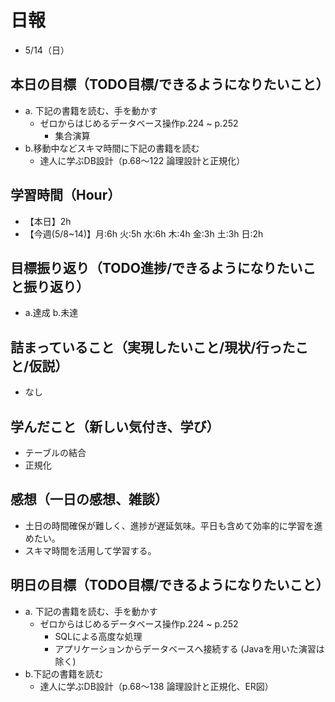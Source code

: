 # 日報
- 5/14（日）

## 本日の目標（TODO目標/できるようになりたいこと）
- a. 下記の書籍を読む、手を動かす
  - ゼロからはじめるデータベース操作p.224 ~ p.252
    - 集合演算
- b.移動中などスキマ時間に下記の書籍を読む
  - 達人に学ぶDB設計（p.68～122 論理設計と正規化）

## 学習時間（Hour）
- 【本日】2h
- 【今週(5/8~14)】月:6h 火:5h 水:6h 木:4h 金:3h 土:3h 日:2h

## 目標振り返り（TODO進捗/できるようになりたいこと振り返り）
- a.達成 b.未達

## 詰まっていること（実現したいこと/現状/行ったこと/仮説）
- なし

<!-- ```
・実現したいこと
・現状
・行ったこと
・仮説
``` -->

## 学んだこと（新しい気付き、学び）
- テーブルの結合
- 正規化


## 感想（一日の感想、雑談）
- 土日の時間確保が難しく、進捗が遅延気味。平日も含めて効率的に学習を進めたい。
- スキマ時間を活用して学習する。

## 明日の目標（TODO目標/できるようになりたいこと）
- a. 下記の書籍を読む、手を動かす
  - ゼロからはじめるデータベース操作p.224 ~ p.252
    - SQLによる高度な処理
    - アプリケーションからデータベースへ接続する (Javaを用いた演習は除く)
- b.下記の書籍を読む
  - 達人に学ぶDB設計（p.68～138 論理設計と正規化、ER図）
<!-- - c.移動中などスキマ時間に要件定義事例を読む (釜谷さんが紹介してくださっていた資料) -->
<!-- - d.sqlboltで1h演習する -->
  <!-- - 現時点で難易度が見えていないため、まずは挑戦してみる -->
<!-- - e. Week5-6_QUEST課題 -->
<!-- ##### 15.  実行計画を確認できる
	-  1. 実行計画
	-  2. 実行計画の確認
	-  3. 実行時間
	-  4. 高速なクエリ -->
<!-- ##### 16.  N＋1問題の対策ができる
	-  1. N+1問題
	-  2. N+1問題対策 -->
<!-- ##### 17.  データベース設計の流れを説明できる
	-  1. 論理設計
	-  2. 物理設計
	-  3. エンティティ
	-  4. 正規化
	-  5. ER 図
	-  6. テーブル定義
	-  7. インデックス -->
<!-- ##### 18.  エンティティを定義できる
	-  1. エンティティ -->
<!-- ##### 19.  データベースを正規化できる
	-  1. 第一正規形
	-  2. 第二正規形
	-  3. 第三正規形
	-  4. ボイスコッド正規形 -->
<!-- ##### 20.  ER 図を書くことができる
	-  1. ER 図 -->
<!-- ##### 21.  テーブルを定義できる
	-  1. データ型
	-  2. NULL
	-  3. プライマリーキー
	-  4. 初期値
	-  5. AUTO INCREMENT
	-  6. 外部キー制約
	-  7. ユニークキー制約
	-  8. テーブル定義 -->
<!-- ##### 22.  インデックスを設定できる
	-  1. インデックス設定前
	-  2. インデックスの作成
	-  3. インデックスの確認
	-  4. インデックスの効果の確認
	-  5. インデックスの説明
	-  6. インデックスの削除
	-  7. ベストプラクティス -->
<!-- ##### 23.  トランザクションについて説明できる
	-  1. トランザクション
	-  2. トランザクションの実行
	-  3. ロールバック
	-  4. コミット -->
<!-- ##### 24.  同時実行制御について説明できる
	-  1. 同時実行制御
	-  2. ACID 特性
	-  3. ロック
	-  4. ロックの確認 -->
<!-- ##### 提出 QUEST を提出する[インターネットTV]
	-  ステップ1
	-  ステップ2
	-  ステップ3 -->
<!-- ##### ブログ記事を投稿する -->
<!-- ##### オリジナルプロダクトのテーマを提出する
    1.  [オリジナルプロダクトのテーマ]を決定する
    2.  [1期生シート]にテーマのURLを提出し、メンターに連絡する -->

<!-- #### 残タスク / できるようになりたいこと
- 包括的なWeb技術の基本理解->「プロになるためのWeb技術入門」本
- オリジナルプロダクト制作のテーマ探索
- SRE業務の理解
- 質問する技術の習得 -->

<!-- ##### Ruby
- RuboCopの使用
- 「Rubyの公式リファレンスが読めるようになる本」 -->

<!-- ##### Linux
- 「実践入門」
- 「シェルスクリプト160本ノック」
- 「入門モダンLinux」
- 「Linuxのしくみ」
- 「スーパーユーザーなら知っておくべきLinuxシステムの仕組み」
- 「入門Rust」?
- 仮想化、コンテナ(TenForward)、コンテナオーケストレーション -->